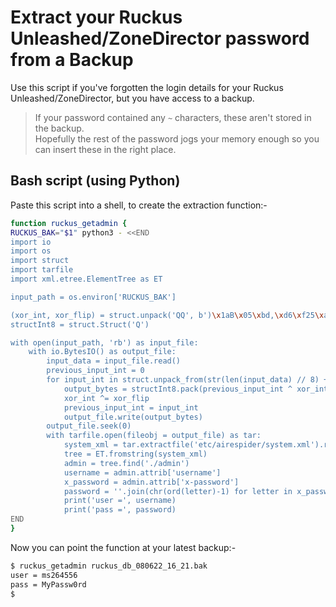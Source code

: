 # Extract your Ruckus Unleashed/ZoneDirector password from a Backup

Use this script if you've forgotten the login details for your Ruckus Unleashed/ZoneDirector, but you have access to a backup.

> If your password contained any `~` characters, these aren't stored in the backup.  
> Hopefully the rest of the password jogs your memory enough so you can insert these in the right place.

## Bash script (using Python)

Paste this script into a shell, to create the extraction function:-
```bash
function ruckus_getadmin {
RUCKUS_BAK="$1" python3 - <<END
import io
import os
import struct
import tarfile
import xml.etree.ElementTree as ET

input_path = os.environ['RUCKUS_BAK']

(xor_int, xor_flip) = struct.unpack('QQ', b')\x1aB\x05\xbd,\xd6\xf25\xad\xb8\xe0?T\xc58')
structInt8 = struct.Struct('Q')

with open(input_path, 'rb') as input_file:
    with io.BytesIO() as output_file:
        input_data = input_file.read()
        previous_input_int = 0
        for input_int in struct.unpack_from(str(len(input_data) // 8) + 'Q', input_data):
            output_bytes = structInt8.pack(previous_input_int ^ xor_int ^ input_int)
            xor_int ^= xor_flip
            previous_input_int = input_int
            output_file.write(output_bytes)
        output_file.seek(0)
        with tarfile.open(fileobj = output_file) as tar:
            system_xml = tar.extractfile('etc/airespider/system.xml').read()
            tree = ET.fromstring(system_xml)
            admin = tree.find('./admin')
            username = admin.attrib['username']
            x_password = admin.attrib['x-password']
            password = ''.join(chr(ord(letter)-1) for letter in x_password)
            print('user =', username)
            print('pass =', password)
END
}
```
Now you can point the function at your latest backup:-
```bash
$ ruckus_getadmin ruckus_db_080622_16_21.bak
user = ms264556
pass = MyPassw0rd
$
```
